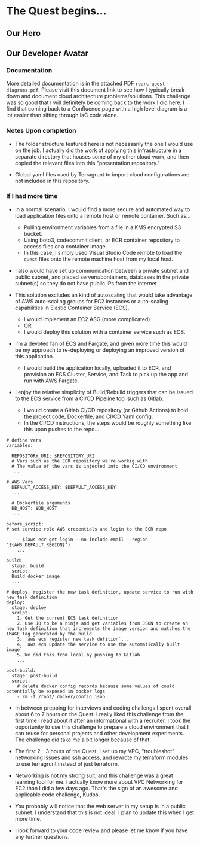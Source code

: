 # The Quest begins...

## Our Hero

## Our Developer Avatar

### Documentation

More detailed documentation is in the attached PDF `rearc-quest-diagrams.pdf`. Please visit this document link to see how I typically break down and document cloud architecture problems/solutions. This challenge was so good that I will definitely be coming back to the work I did here. I find that coming back to a Confluence page with a high level diagram is a lot easier than sifting through IaC code alone.

### Notes Upon completion

- The folder structure featured here is not necessarily the one I would use on the job. I actually did the work of applying this infrastructure in a separate directory that houses some of my other cloud work, and then copied the relevant files into this "presentation repository."

- Global yaml files used by Terragrunt to import cloud configurations are not included in this repository.

### If I had more time 

- In a normal scenario, I would find a more secure and automated way to load application files onto a remote host or remote container. Such as...
    - Pulling environment variables from a file in a KMS encrypted S3 bucket. 
    - Using boto3, codecommit client, or ECR container repository to access files or a container image.
    - In this case, I simply used Visual Studio Code remote to load the `quest` files onto the remote machine host from my local host.

- I also would have set up communication between a private subnet and public subnet, and placed servers/containers, databases in the private subnet(s) so they do not have public IPs from the internet

- This solution excludes an kind of autoscaling that would take advantage of AWS auto-scaling groups for EC2 instances or auto-scaling capabilities in Elastic Container Service (ECS).
    - I would implement an EC2 ASG (more complicated)
    - OR
    - I would deploy this solution with a container service such as ECS.

- I'm a devoted fan of ECS and Fargate, and given more time this would be my approach to re-deploying or deploying an improved version of this application. 
    - I would build the application locally, uploaded it to ECR, and provision an ECS Cluster, Service, and Task to pick up the app and run with AWS Fargate.

- I enjoy the relative simplicity of Build/Rebuild triggers that can be issued to the ECS service from a CI/CD Pipeline tool such as Gitlab.
    - I would create a Gitlab CI/CD repository (or Github Actions) to hold the project code, Dockerfile, and CI/CD Yaml config. 
    - In the CI/CD instructions, the steps would be roughly something like this upon pushes to the repo...
    
```
# define vars
variables:

  REPOSITORY_URI: $REPOSITORY_URI 
  # Vars such as the ECR repository we're workig with
  # The value of the vars is injected into the CI/CD environment
  ...

# AWS Vars
  DEFAULT_ACCESS_KEY: $DEFAULT_ACCESS_KEY
  ...

  # Dockerfile arguments
  DB_HOST: $DB_HOST
  ...

before_script:
# set service role AWS credentials and login to the ECR repo

    - $(aws ecr get-login --no-include-email --region "${AWS_DEFAULT_REGION}")
    ...

build:
  stage: build
  script:
  Build docker image
  ...

# deploy, register the new task definition, update service to run with new task definition
deploy:
  stage: deploy
  script:
    1. Get the current ECS task definition
    2. Use JQ to be a ninja and get variables from JSON to create an new task definition that increments the image version and matches the IMAGE tag generated by the build
    3. `aws ecs register new task defition`...
    4. `aws ecs update the service to use the automatically built image`
    5. We did this from local by pushing to Gitlab.
    ...

post-build:
  stage: post-build
  script:
    # delete docker config records because some values of could potentially be exposed in docker logs
    - rm -f /root/.docker/config.json

```

- In between prepping for interviews and coding challengs I spent overall about 6 to 7 hours on the Quest. I really liked this challenge from the first time I read about it after an informational with a recruiter. I took the opportunity to use this challenge to prepare a cloud environment that I can reuse for personal projects and other development experiments. The challenge did take me a bit longer because of that.

- The first 2 - 3 hours of the Quest, I set up my VPC, "troubleshot" networking issues and ssh access, and rewrote my terraform modules to use terragrunt instead of just terraform.

- Networking is not my strong suit, and this challenge was a great learning tool for me. I actually know more about VPC Networking for EC2 than I did a few days ago. That's the sign of an awesome and applicable code challenge, Kudos.

- You probably will notice that the web server in my setup is in a public subnet. I understand that this is not ideal. I plan to update this when I get more time.

- I look forward to your code review and please let me know if you have any further questions.